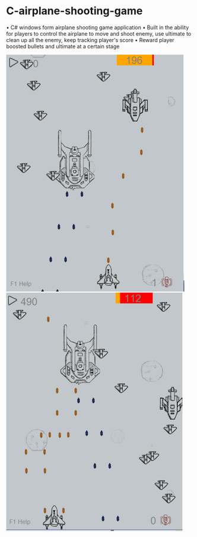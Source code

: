# C-airplane-shooting-game
• C# windows form airplane shooting game application 
•	Built in the ability for players to control the airplane to move and shoot enemy, use ultimate to clean up all the enemy, keep tracking player's score
•	Reward player boosted bullets and ultimate at a certain stage

<img src = "airplane%20shooting%20game/screenshot1.PNG" >
<img src = "airplane%20shooting%20game/screenshot2.PNG">

